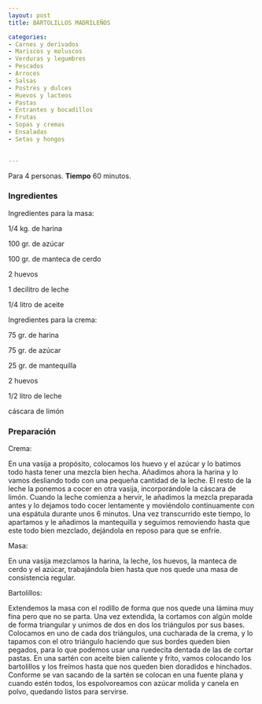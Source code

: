 ```yaml
---
layout: post
title: BARTOLILLOS MADRILEÑOS

categories:
- Carnes y derivados
- Mariscos y moluscos
- Verduras y legumbres
- Pescados
- Arroces
- Salsas
- Postres y dulces
- Huevos y lacteos
- Pastas
- Entrantes y bocadillos
- Frutas
- Sopas y cremas
- Ensaladas
- Setas y hongos
 

---
```


Para 4 personas.
<b>Tiempo</b> 60 minutos.

<h3>Ingredientes</h3>

Ingredientes para la masa:

1/4 kg. de harina

100 gr. de azúcar

100 gr. de manteca de cerdo

2 huevos

1 decilitro de leche

1/4 litro de aceite

Ingredientes para la crema:

75 gr. de harina

75 gr. de azúcar

25 gr. de mantequilla

2 huevos

1/2 litro de leche

cáscara de limón

<h3>Preparación</h3>

Crema:

En una vasija a propósito, colocamos los huevo y el azúcar y lo batimos todo hasta tener una mezcla bien hecha. Añadimos ahora la harina y lo vamos desliando todo con una pequeña cantidad de la leche. El resto de la leche la ponemos a cocer en otra vasija, incorporándole la cáscara de limón. Cuando la leche comienza a hervir, le añadimos la mezcla preparada antes y lo dejamos todo cocer lentamente y moviéndolo continuamente con una espátula durante unos 6 minutos. Una vez transcurrido este tiempo, lo apartamos y le añadimos la mantequilla y seguimos removiendo hasta que este todo bien mezclado, dejándola en reposo para que se enfríe.

Masa:

En una vasija mezclamos la harina, la leche, los huevos, la manteca de cerdo y el azúcar, trabajándola bien hasta que nos quede una masa de consistencia regular.

Bartolillos:

Extendemos la masa con el rodillo de forma que nos quede una lámina muy fina pero que no se parta. Una vez extendida, la cortamos con algún molde de forma triangular y unimos de dos en dos los triángulos por sus bases. Colocamos en uno de cada dos triángulos, una cucharada de la crema, y lo tapamos con el otro triángulo haciendo que sus bordes queden bien pegados, para lo que podemos usar una ruedecita dentada de las de cortar pastas. En una sartén con aceite bien caliente y frito, vamos colocando los bartolillos y los freímos hasta que nos queden bien doradidos e hinchados. Conforme se van sacando de la sartén se colocan en una fuente plana y cuando estén todos, los espolvoreamos con azúcar molida y canela en polvo, quedando listos para servirse.

